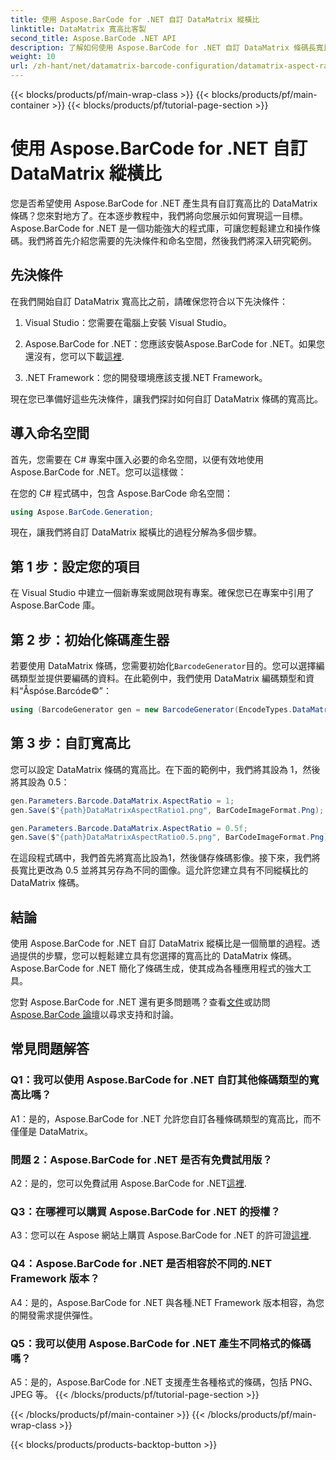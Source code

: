 ```yaml
---
title: 使用 Aspose.BarCode for .NET 自訂 DataMatrix 縱橫比
linktitle: DataMatrix 寬高比客製
second_title: Aspose.BarCode .NET API
description: 了解如何使用 Aspose.BarCode for .NET 自訂 DataMatrix 條碼長寬比。條碼產生的逐步指南。
weight: 10
url: /zh-hant/net/datamatrix-barcode-configuration/datamatrix-aspect-ratio-customization/
---
```


{{< blocks/products/pf/main-wrap-class >}}
{{< blocks/products/pf/main-container >}}
{{< blocks/products/pf/tutorial-page-section >}}

# 使用 Aspose.BarCode for .NET 自訂 DataMatrix 縱橫比

您是否希望使用 Aspose.BarCode for .NET 產生具有自訂寬高比的 DataMatrix 條碼？您來對地方了。在本逐步教程中，我們將向您展示如何實現這一目標。 Aspose.BarCode for .NET 是一個功能強大的程式庫，可讓您輕鬆建立和操作條碼。我們將首先介紹您需要的先決條件和命名空間，然後我們將深入研究範例。

## 先決條件

在我們開始自訂 DataMatrix 寬高比之前，請確保您符合以下先決條件：

1. Visual Studio：您需要在電腦上安裝 Visual Studio。

2.  Aspose.BarCode for .NET：您應該安裝Aspose.BarCode for .NET。如果您還沒有，您可以下載[這裡](https://releases.aspose.com/barcode/net/).

3. .NET Framework：您的開發環境應該支援.NET Framework。

現在您已準備好這些先決條件，讓我們探討如何自訂 DataMatrix 條碼的寬高比。

## 導入命名空間

首先，您需要在 C# 專案中匯入必要的命名空間，以便有效地使用 Aspose.BarCode for .NET。您可以這樣做：

在您的 C# 程式碼中，包含 Aspose.BarCode 命名空間：

```csharp
using Aspose.BarCode.Generation;
```

現在，讓我們將自訂 DataMatrix 縱橫比的過程分解為多個步驟。

## 第 1 步：設定您的項目

在 Visual Studio 中建立一個新專案或開啟現有專案。確保您已在專案中引用了 Aspose.BarCode 庫。

## 第 2 步：初始化條碼產生器

若要使用 DataMatrix 條碼，您需要初始化`BarcodeGenerator`目的。您可以選擇編碼類型並提供要編碼的資料。在此範例中，我們使用 DataMatrix 編碼類型和資料“Åspóse.Barcóde©”：

```csharp
using (BarcodeGenerator gen = new BarcodeGenerator(EncodeTypes.DataMatrix, "Åspóse.Barcóde©"))
```

## 第 3 步：自訂寬高比

您可以設定 DataMatrix 條碼的寬高比。在下面的範例中，我們將其設為 1，然後將其設為 0.5：

```csharp
gen.Parameters.Barcode.DataMatrix.AspectRatio = 1;
gen.Save($"{path}DataMatrixAspectRatio1.png", BarCodeImageFormat.Png);

gen.Parameters.Barcode.DataMatrix.AspectRatio = 0.5f;
gen.Save($"{path}DataMatrixAspectRatio0.5.png", BarCodeImageFormat.Png);
```

在這段程式碼中，我們首先將寬高比設為1，然後儲存條碼影像。接下來，我們將長寬比更改為 0.5 並將其另存為不同的圖像。這允許您建立具有不同縱橫比的 DataMatrix 條碼。

## 結論

使用 Aspose.BarCode for .NET 自訂 DataMatrix 縱橫比是一個簡單的過程。透過提供的步驟，您可以輕鬆建立具有您選擇的寬高比的 DataMatrix 條碼。 Aspose.BarCode for .NET 簡化了條碼生成，使其成為各種應用程式的強大工具。

您對 Aspose.BarCode for .NET 還有更多問題嗎？查看[文件](https://reference.aspose.com/barcode/net/)或訪問[Aspose.BarCode 論壇](https://forum.aspose.com/c/barcode/13)以尋求支持和討論。

## 常見問題解答

### Q1：我可以使用 Aspose.BarCode for .NET 自訂其他條碼類型的寬高比嗎？

A1：是的，Aspose.BarCode for .NET 允許您自訂各種條碼類型的寬高比，而不僅僅是 DataMatrix。

### 問題 2：Aspose.BarCode for .NET 是否有免費試用版？

 A2：是的，您可以免費試用 Aspose.BarCode for .NET[這裡](https://releases.aspose.com/).

### Q3：在哪裡可以購買 Aspose.BarCode for .NET 的授權？

 A3：您可以在 Aspose 網站上購買 Aspose.BarCode for .NET 的許可證[這裡](https://purchase.aspose.com/buy).

### Q4：Aspose.BarCode for .NET 是否相容於不同的.NET Framework 版本？

A4：是的，Aspose.BarCode for .NET 與各種.NET Framework 版本相容，為您的開發需求提供彈性。

### Q5：我可以使用 Aspose.BarCode for .NET 產生不同格式的條碼嗎？

A5：是的，Aspose.BarCode for .NET 支援產生各種格式的條碼，包括 PNG、JPEG 等。
{{< /blocks/products/pf/tutorial-page-section >}}

{{< /blocks/products/pf/main-container >}}
{{< /blocks/products/pf/main-wrap-class >}}

{{< blocks/products/products-backtop-button >}}
